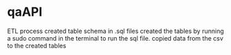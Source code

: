 # qaAPI
ETL process
created table schema in .sql files
created the tables by running a sudo command in the terminal to run the sql file.
copied data from the csv to the created tables
